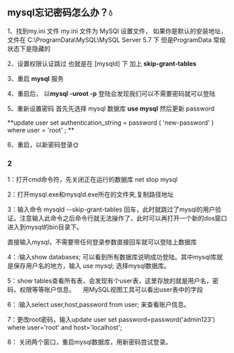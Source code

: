 ## mysql忘记密码怎么办？:droplet:
1、找到my.ini 文件
my.ini 文件为 MySQl 设置文件， 如果你是默认的安装地址，文件在
C:\ProgramData\MySQL\MySQL Server 5.7 下
但是ProgramData 常规状态下是隐藏的

2、设置权限认证跳过
也就是在 [mysqld] 下 加上 **skip-grant-tables**

3、重启 **mysql** 服务

4、重启后， 以**mysql -uroot -p** 登陆会发现我们可以不需要密码就可以登陆

5、重新设置密码
首先先选择 mysql 数据库  **use mysql**
然后更新 password

 **update user set authentication_string = password ( 'new-password' ) where user = 'root' ; **
 
 6、重启，以新密码登录:sun_with_face:

### 2
1：打开cmd命令符，先关闭正在运行的数据库 net stop mysql

2：打开mysql.exe和mysqld.exe所在的文件夹,复制路径地址

3：输入命令  mysqld --skip-grant-tables  回车，此时就跳过了mysql的用户验证。注意输入此命令之后命令行就无法操作了，此时可以再打开一个新的dos窗口进入到mysql的bin目录下。

直接输入mysql，不需要带任何登录参数直接回车就可以登陆上数据库

4：:输入show databases;   可以看到所有数据库说明成功登陆。其中mysql库就是保存用户名的地方，输入 use mysql;   选择mysql数据库。
 
5：show tables查看所有表，会发现有个user表，这里存放的就是用户名，密码，权限等等账户信息。 　用MySQL视图工具可以看出user表中的字段

6：:输入select user,host,password from user;   来查看账户信息。 

7：更改root密码，输入update user set password=password('admin123') where user='root' and host='localhost';

8： 关闭两个窗口，重启mysql数据库，用新密码尝试登录。    
